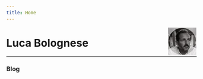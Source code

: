 ```yaml
---
title: Home
---
```


[<img src="Gavatar.JPG" style="max-width:15%;min-width:40px;float:right;" alt="Github repo" />](https://github.com/goodroot/hugo-classic)

# Luca Bolognese

<hr/>

### Blog
